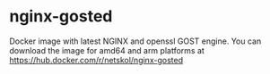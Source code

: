 # nginx-gosted
Docker image with latest NGINX and openssl GOST engine.
You can download the image for amd64 and arm platforms at https://hub.docker.com/r/netskol/nginx-gosted
